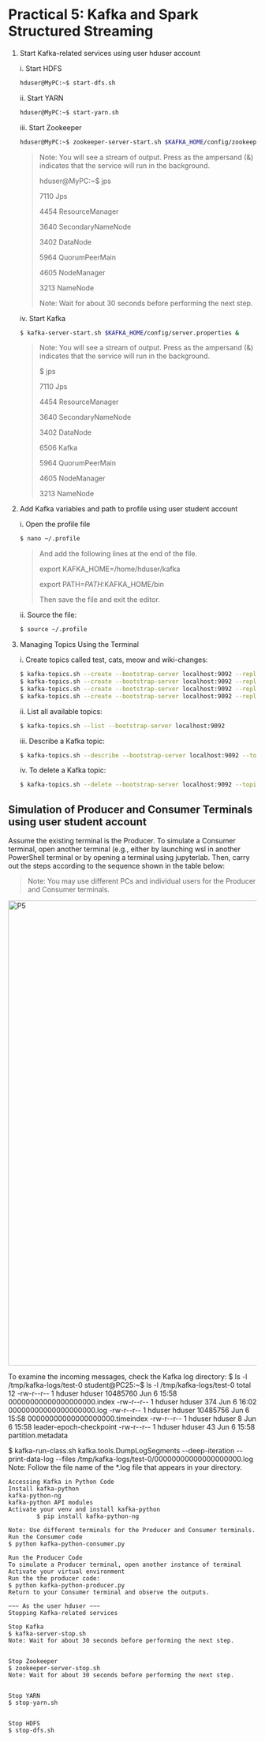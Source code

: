 # Practical 5: Kafka and Spark Structured Streaming

1. Start Kafka-related services using user hduser account

   i. Start HDFS
      ~~~bash
      hduser@MyPC:~$ start-dfs.sh
      ~~~

   ii. Start YARN
      ~~~~bash
      hduser@MyPC:~$ start-yarn.sh
      ~~~~

   iii. Start Zookeeper
      ~~~bash
      hduser@MyPC:~$ zookeeper-server-start.sh $KAFKA_HOME/config/zookeeper.properties &
      ~~~
      > Note: You will see a stream of output. Press <enter> as the ampersand (&) indicates that the service will run in the background.
      > 
      > hduser@MyPC:~$ jps
      >                                       
      > 7110 Jps
      > 
      > 4454 ResourceManager
      > 
      > 3640 SecondaryNameNode
      > 
      > 3402 DataNode
      > 
      > 5964 QuorumPeerMain
      > 
      > 4605 NodeManager
      > 
      > 3213 NameNode
      > 
      > Note: Wait for about 30 seconds before performing the next step.

   iv. Start Kafka

      ~~~bash
      $ kafka-server-start.sh $KAFKA_HOME/config/server.properties &
      ~~~
      > Note: You will see a stream of output. Press <enter> as the ampersand (&) indicates that the service will run in the background.
      >
      > $ jps
      >
      > 7110 Jps
      >
      > 4454 ResourceManager
      >
      > 3640 SecondaryNameNode
      >
      > 3402 DataNode
      >
      > 6506 Kafka
      >
      > 5964 QuorumPeerMain
      >
      > 4605 NodeManager
      >
      > 3213 NameNode  


2. Add Kafka variables and path to profile using user student account

   i. Open the profile file
      ~~~bash
      $ nano ~/.profile
      ~~~
      > And add the following lines at the end of the file.
      > 
      > export KAFKA_HOME=/home/hduser/kafka
      > 
      > export PATH=$PATH:$KAFKA_HOME/bin
      > 
      > Then save the file and exit the editor.

    ii. Source the file:
      ~~~bash
      $ source ~/.profile
      ~~~
      
3. Managing Topics Using the Terminal

   i. Create topics called test, cats, meow and wiki-changes:
      ~~~bash
      $ kafka-topics.sh --create --bootstrap-server localhost:9092 --replication-factor 1 --partitions 1 --topic test
      $ kafka-topics.sh --create --bootstrap-server localhost:9092 --replication-factor 1 --partitions 1 --topic cats
      $ kafka-topics.sh --create --bootstrap-server localhost:9092 --replication-factor 1 --partitions 1 --topic meow
      $ kafka-topics.sh --create --bootstrap-server localhost:9092 --replication-factor 1 --partitions 1 --topic wiki-changes
      ~~~
      
   ii. List all available topics:
      ~~~bash
      $ kafka-topics.sh --list --bootstrap-server localhost:9092
      ~~~
      
   iii. Describe a Kafka topic:
      ~~~bash
      $ kafka-topics.sh --describe --bootstrap-server localhost:9092 --topic test
      ~~~
      
   iv. To delete a Kafka topic:
      ~~~bash
      $ kafka-topics.sh --delete --bootstrap-server localhost:9092 --topic test
      ~~~



## Simulation of Producer and Consumer Terminals using user student account
Assume the existing terminal is the Producer. To simulate a Consumer terminal, open another terminal (e.g., either by launching wsl in another PowerShell terminal or by opening a terminal using jupyterlab. Then, carry out the steps according to the sequence shown in the table below:
> Note: You may use different PCs and individual users for the Producer and Consumer terminals.

<img width="943" alt="P5" src="https://github.com/user-attachments/assets/94e95cdf-ca6c-4779-98bd-7c4fe7d4e7ba">





To examine the incoming messages, check the Kafka log directory:
$ ls -l /tmp/kafka-logs/test-0
student@PC25:~$ ls -l /tmp/kafka-logs/test-0
total 12
-rw-r--r-- 1 hduser hduser 10485760 Jun  6 15:58 00000000000000000000.index
-rw-r--r-- 1 hduser hduser      374 Jun  6 16:02 00000000000000000000.log
-rw-r--r-- 1 hduser hduser 10485756 Jun  6 15:58 00000000000000000000.timeindex
-rw-r--r-- 1 hduser hduser        8 Jun  6 15:58 leader-epoch-checkpoint
-rw-r--r-- 1 hduser hduser       43 Jun  6 15:58 partition.metadata

$ kafka-run-class.sh kafka.tools.DumpLogSegments --deep-iteration --print-data-log --files /tmp/kafka-logs/test-0/00000000000000000000.log
Note: Follow the file name of the *.log file that appears in your directory.



~~~ As the user student ~~~ 
Accessing Kafka in Python Code
Install kafka-python 
kafka-python-ng
kafka-python API modules
Activate your venv and install kafka-python
 		$ pip install kafka-python-ng

Note: Use different terminals for the Producer and Consumer terminals.
Run the Consumer code
$ python kafka-python-consumer.py

Run the Producer Code
To simulate a Producer terminal, open another instance of terminal
Activate your virtual environment
Run the the producer code:
$ python kafka-python-producer.py
Return to your Consumer terminal and observe the outputs.

~~~ As the user hduser ~~~
Stopping Kafka-related services

Stop Kafka
$ kafka-server-stop.sh
Note: Wait for about 30 seconds before performing the next step.


Stop Zookeeper
$ zookeeper-server-stop.sh
Note: Wait for about 30 seconds before performing the next step.


Stop YARN
$ stop-yarn.sh


Stop HDFS
$ stop-dfs.sh
